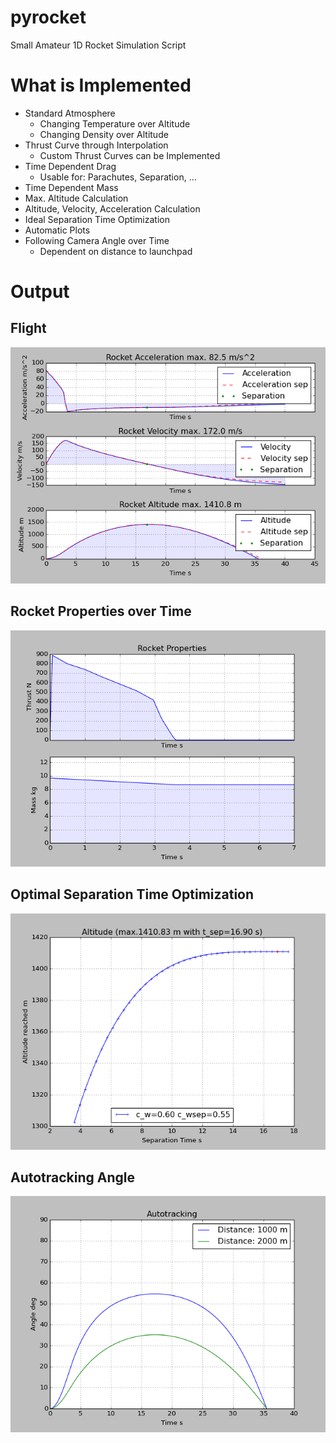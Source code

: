 pyrocket
========

Small Amateur 1D Rocket Simulation Script

# What is Implemented

* Standard Atmosphere
  * Changing Temperature over Altitude
  * Changing Density over Altitude
* Thrust Curve through Interpolation
  * Custom Thrust Curves can be Implemented
* Time Dependent Drag
  * Usable for: Parachutes, Separation, ...
* Time Dependent Mass
* Max. Altitude Calculation
* Altitude, Velocity, Acceleration Calculation
* Ideal Separation Time Optimization
* Automatic Plots
* Following Camera Angle over Time
  * Dependent on distance to launchpad

# Output

## Flight

![flight](https://raw.githubusercontent.com/Lageos/pyrocket/master/flight.png)

## Rocket Properties over Time

![properties](https://raw.githubusercontent.com/Lageos/pyrocket/master/rocket_properties.png)

## Optimal Separation Time Optimization

![optim_t_sep](https://raw.githubusercontent.com/Lageos/pyrocket/master/t_sep_altitude.png)

## Autotracking Angle

![autotracking_angle](https://raw.githubusercontent.com/Lageos/pyrocket/master/autotracking.png)
